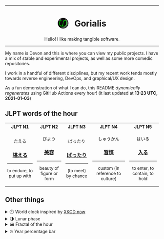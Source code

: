 ***

<h1 align="center">
<sub>
    <img src="readme/resources/avatar.png" height="36">
</sub>
&nbsp;
Gorialis
</h1>
<p align="center">
Hello! I like making tangible software.
</p>

***

My name is Devon and this is where you can view my public projects. I have a mix of stable and experimental projects, as well as some more comedic repositories.

I work in a handful of different disciplines, but my recent work tends mostly towards reverse engineering, DevOps, and graphical/UX design.

As a fun demonstration of what I can do, this README *dynamically regenerates* using GitHub Actions every hour! (it last updated at **13:23 UTC, 2021-01-03**)

<h2>JLPT words of the hour</h2>
<table>
    <tr>
        <th>JLPT N1</th>
        <th>JLPT N2</th>
        <th>JLPT N3</th>
        <th>JLPT N4</th>
        <th>JLPT N5</th>
    </tr>
    <tr>
        <td>
            <p align="center">たえる</p>
            <h3 align="center"><b><a href="https://jisho.org/search/%E5%A0%AA%E3%81%88%E3%82%8B">堪える</a></b></h3>
            <hr>
            <p align="center">to endure,<wbr> to put up with</p>
        </td>
        <td>
            <p align="center">びよう</p>
            <h3 align="center"><b><a href="https://jisho.org/search/%E7%BE%8E%E5%AE%B9">美容</a></b></h3>
            <hr>
            <p align="center">beauty of figure or form</p>
        </td>
        <td>
            <p align="center">ばったり</p>
            <h3 align="center"><b><a href="https://jisho.org/search/%E3%81%B0%E3%81%A3%E3%81%9F%E3%82%8A">ばったり</a></b></h3>
            <hr>
            <p align="center">(to meet) by chance</p>
        </td>
        <td>
            <p align="center">しゅうかん</p>
            <h3 align="center"><b><a href="https://jisho.org/search/%E7%BF%92%E6%85%A3">習慣</a></b></h3>
            <hr>
            <p align="center">custom (in reference to culture)</p>
        </td>
        <td>
            <p align="center">はいる</p>
            <h3 align="center"><b><a href="https://jisho.org/search/%E5%85%A5%E3%82%8B">入る</a></b></h3>
            <hr>
            <p align="center">to enter,<wbr> to contain,<wbr> to hold</p>
        </td>
    </tr>
</table>

<h2>Other things</h2>
<details>
<summary>🕐  World clock inspired by <a href="https://xkcd.com/now">XKCD now</a></summary>

> <img src="generated/now.png" width="512">

</details>
<details>
<summary>🌗 Lunar phase</summary>

The moon is approximately 69.36% through its phase (Last Quarter).

</details>
<details>
<summary>&#x1f5bc; Fractal of the hour</summary>

> <img src="generated/fractal.png" width="512">

</details>
<details>
<summary>&#x23f2; Year percentage bar</summary>
<pre><code>2021 [▁▁▁▁▁▁▁▁▁▁▁▁▁▁▁▁▁▁▁▁] 0.70%</code></pre>
</details>
